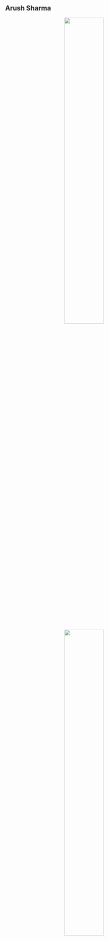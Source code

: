 ## Arush Sharma
<!--
![](https://visitor-badge.glitch.me/badge?page_id=arushsharma24.arushsharma24)
[![GitHub followers](https://img.shields.io/github/followers/arushsharma24.svg?style=social&label=Follow)](https://github.com/arushsharma24?tab=followers)
-->
<p align="center">
  <img height="50%" width="auto" src ="https://github-readme-stats-sigma-five.vercel.app/api?username=arushsharma24&show_icons=true&count_private=true&theme=darcula&hide_border=true&hide=issues,contribs&bg_color=00000000">
  <img height="50%" width="auto" src ="https://github-readme-stats-sigma-five.vercel.app/api/top-langs/?username=arushsharma24&layout=compact&hide_border=true&theme=darcula&bg_color=00000000&langs_count=6&hide=jupyter%20notebook,tex,css,php&exclude_repo=Pacman-AI">
<!--   <img src ="https://github-readme-streak-stats.herokuapp.com?user=arushsharma24&theme=darcula&hide_border=true&background=FFFFFF00"> -->
  <br>
  <br>
  <!-- <a href="https://www.buymeacoffee.com/arushsharma24"> <img align="center" src="https://cdn.buymeacoffee.com/buttons/v2/default-orange.png" height="50" width="150" padding="5" margin="5" alt="aveek.saha" /></a> -->
  <a href="https://www.linkedin.com/in/arushsharma24"> <img align="center" src="https://cdn-icons-png.flaticon.com/512/174/174857.png" height="50" width="50" alt="arushsharma24" /></a>
</p>


<!--
**arushsharma24/arushsharma24** is a ✨ _special_ ✨ repository because its `README.md` (this file) appears on your GitHub profile.

Here are some ideas to get you started:

- 🔭 I’m currently working on ...
- 🌱 I’m currently learning ...
- 👯 I’m looking to collaborate on ...
- 🤔 I’m looking for help with ...
- 💬 Ask me about ...
- 📫 How to reach me: ...
- 😄 Pronouns: ...
- ⚡ Fun fact: ...
-->
